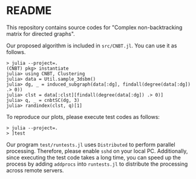 # README

This repository contains source codes for "Complex non-backtracking matrix for directed graphs".

Our proposed algorithm is included in `src/CNBT.jl`. You can use it as follows.

```
> julia --project=.
(CNBT) pkg> instantiate
julia> using CNBT, Clustering
julia> data = Util.sample_3dsbm()
julia> dg, _ = induced_subgraph(data[:dg], findall(degree(data[:dg]) .> 0))
julia> clst = data[:clst][findall(degree(data[:dg]) .> 0)]
julia> q, _ = cnbtSC(dg, 3)
julia> randindex(clst, q)[1]
```

To reproduce our plots, please execute test codes as follows:

```
> julia --project=.
> ]test
```

Our program `test/runtests.jl` uses `Distributed` to perform parallel processing.
Therefore, please enable `sshd` on your local PC. Additionally, since executing the test code takes a long time, you can speed up the process by adding `addprocs` into `runtests.jl` to distribute the processing across remote servers.
